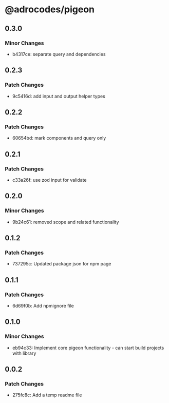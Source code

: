 # @adrocodes/pigeon

## 0.3.0

### Minor Changes

- b4317ce: separate query and dependencies

## 0.2.3

### Patch Changes

- 9c5416d: add input and output helper types

## 0.2.2

### Patch Changes

- 60654bd: mark components and query only

## 0.2.1

### Patch Changes

- c33a26f: use zod input for validate

## 0.2.0

### Minor Changes

- 9b24c61: removed scope and related functionality

## 0.1.2

### Patch Changes

- 737295c: Updated package json for npm page

## 0.1.1

### Patch Changes

- 6d69f0b: Add npmignore file

## 0.1.0

### Minor Changes

- eb94c33: Implement core pigeon functionality - can start build projects with library

## 0.0.2

### Patch Changes

- 275fc8c: Add a temp readme file
